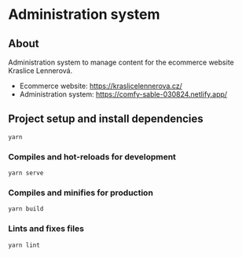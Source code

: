 # Administration system

## About

Administration system to manage content for the ecommerce website Kraslice Lennerová.

-   Ecommerce website: https://kraslicelennerova.cz/
-   Administration system: https://comfy-sable-030824.netlify.app/

## Project setup and install dependencies

```
yarn
```

### Compiles and hot-reloads for development

```
yarn serve
```

### Compiles and minifies for production

```
yarn build
```

### Lints and fixes files

```
yarn lint
```
